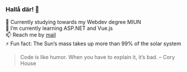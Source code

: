 ### Hallå där! 👋

🔭 Currently studying towards my Webdev degree MIUN  
🌱 I’m currently learning ASP.NET and Vue.js  
📫 Reach me by [mail](mailto:tommiojaskivi@gmail.com)  
⚡ Fun fact: The Sun’s mass takes up more than 99% of the solar system  

> Code is like humor. When you have to explain it, it’s bad. – Cory House
